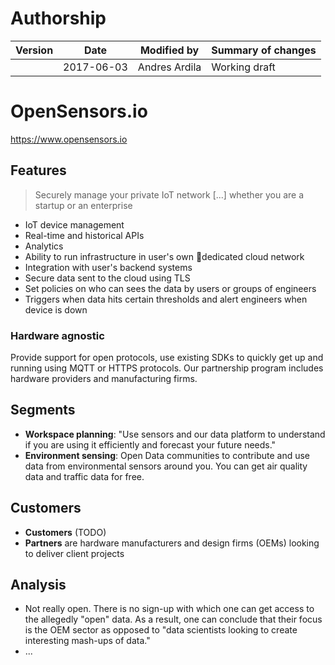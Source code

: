 # Authorship

|Version|Date|Modified by|Summary of changes|
|-------|----|-----------|------------------|
|    | 2017-06-03 | Andres Ardila | Working draft|

# OpenSensors.io

https://www.opensensors.io

## Features

> Securely manage your private IoT network [...] whether you are a startup or an enterprise

* IoT device management
* Real-time and historical APIs
* Analytics
* Ability to run infrastructure in user's own dedicated cloud network
* Integration with user's backend systems
* Secure data sent to the cloud using TLS
* Set policies on who can sees the data by users or groups of engineers
* Triggers when data hits certain thresholds and alert engineers when device is down

### Hardware agnostic
Provide support for open protocols, use existing SDKs to quickly get up and running using MQTT or HTTPS protocols. Our partnership program includes hardware providers and manufacturing firms.

## Segments
* **Workspace planning**:  "Use sensors and our data platform to understand if you are using it efficiently and forecast your future needs."
* **Environment sensing**: Open Data communities to contribute and use data from environmental sensors around you. You can get air quality data and traffic data for free.

## Customers
* **Customers** (TODO)
* **Partners** are hardware manufacturers and design firms (OEMs) looking to deliver client projects

## Analysis
* Not really open. There is no sign-up with which one can get access to the allegedly "open" data. As a result, one can conclude that their focus is the OEM sector as opposed to "data scientists looking to create interesting mash-ups of data."
* ...
